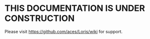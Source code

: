 # THIS DOCUMENTATION IS UNDER CONSTRUCTION

Please visit https://github.com/aces/Loris/wiki for support.
